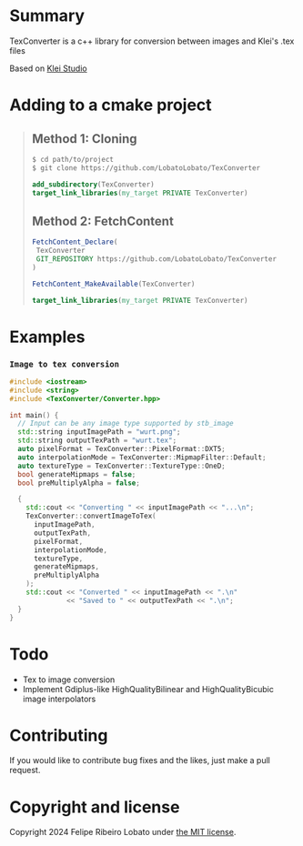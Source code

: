 # Summary
TexConverter is a c++ library for conversion between images and Klei's .tex files

Based on [Klei Studio](https://github.com/handsomematt/dont-starve-tools)

# Adding to a cmake project
>## Method 1: Cloning
>```sh
>$ cd path/to/project
>$ git clone https://github.com/LobatoLobato/TexConverter
>```
>```cmake
>add_subdirectory(TexConverter)
>target_link_libraries(my_target PRIVATE TexConverter)
>```
>## Method 2: FetchContent
>```cmake
>FetchContent_Declare(
>  TexConverter
>  GIT_REPOSITORY https://github.com/LobatoLobato/TexConverter
>)
>
>FetchContent_MakeAvailable(TexConverter)
>
>target_link_libraries(my_target PRIVATE TexConverter)
>```

# Examples

### `Image to tex conversion`
```c++
#include <iostream>
#include <string>
#include <TexConverter/Converter.hpp>

int main() {
  // Input can be any image type supported by stb_image
  std::string inputImagePath = "wurt.png";
  std::string outputTexPath = "wurt.tex";
  auto pixelFormat = TexConverter::PixelFormat::DXT5;
  auto interpolationMode = TexConverter::MipmapFilter::Default;
  auto textureType = TexConverter::TextureType::OneD;
  bool generateMipmaps = false;
  bool preMultiplyAlpha = false;

  {
    std::cout << "Converting " << inputImagePath << "...\n";
    TexConverter::convertImageToTex(
      inputImagePath,
      outputTexPath,
      pixelFormat,
      interpolationMode,
      textureType,
      generateMipmaps,
      preMultiplyAlpha
    );
    std::cout << "Converted " << inputImagePath << ".\n"
              << "Saved to " << outputTexPath << ".\n";
  }
}
```
# Todo
  - Tex to image conversion
  - Implement Gdiplus-like HighQualityBilinear and HighQualityBicubic image interpolators

# Contributing
If you would like to contribute bug fixes and the likes, just make a pull request.

# Copyright and license
Copyright 2024 Felipe Ribeiro Lobato under [the MIT license](LICENSE).